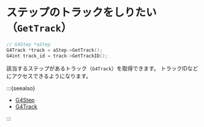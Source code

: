 # ステップのトラックをしりたい（``GetTrack``）

```cpp
// G4Step *aStep
G4Track *track = aStep->GetTrack();
G4int track_id = track->GetTrackID();
```

該当するステップがあるトラック（``G4Track``）を取得できます。
トラックIDなどにアクセスできるようになります。

:::{seealso}

- [G4Step](https://geant4.kek.jp/Reference/11.2.0/classG4Step.html)
- [G4Track](https://geant4.kek.jp/Reference/11.2.0/classG4Track.html)

:::
